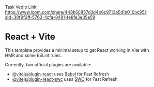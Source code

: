 
Task Vedio Link:
https://www.loom.com/share/443b60857d3d4b6c9713a5d1b010bc95?sid=30f9f2ff-5763-4cfa-8481-fe8fe3e35e59


# React + Vite

This template provides a minimal setup to get React working in Vite with HMR and some ESLint rules.

Currently, two official plugins are available:

- [@vitejs/plugin-react](https://github.com/vitejs/vite-plugin-react/blob/main/packages/plugin-react/README.md) uses [Babel](https://babeljs.io/) for Fast Refresh
- [@vitejs/plugin-react-swc](https://github.com/vitejs/vite-plugin-react-swc) uses [SWC](https://swc.rs/) for Fast Refresh
